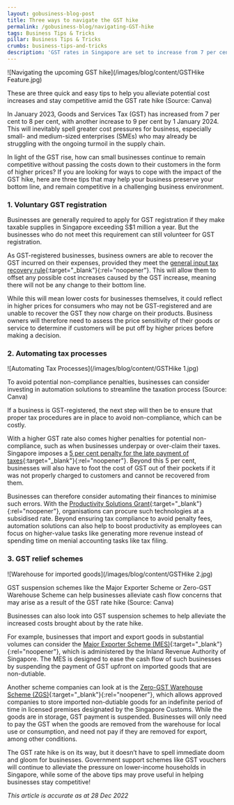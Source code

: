 ```yaml
---
layout: gobusiness-blog-post
title: Three ways to navigate the GST hike
permalink: /gobusiness-blog/navigating-GST-hike
tags: Business Tips & Tricks
pillar: Business Tips & Tricks
crumbs: business-tips-and-tricks
description: 'GST rates in Singapore are set to increase from 7 per cent to 9 per cent by 2024. What does this mean for businesses, and how can they continue to stay competitive?' 
---
```


![Navigating the upcoming GST hike](/images/blog/content/GSTHike Feature.jpg)
<figcaption>These are three quick and easy tips to help you alleviate potential cost increases and stay competitive amid the GST rate hike (Source: Canva)</figcaption>

In January 2023, Goods and Services Tax (GST) has increased from 7 per cent to 8 per cent, with another increase to 9 per cent by 1 January 2024. This will inevitably spell greater cost pressures for business, especially small- and medium-sized enterprises (SMEs) who may already be struggling with the ongoing turmoil in the supply chain. 

In light of the GST rise, how can small businesses continue to remain competitive without passing the costs down to their customers in the form of higher prices? If you are looking for ways to cope with the impact of the GST hike, here are three tips that may help your business preserve your bottom line, and remain competitive in a challenging business environment. 

### 1. Voluntary GST registration 

Businesses are generally required to apply for GST registration if they make taxable supplies in Singapore exceeding S$1 million a year. But the businesses who do not meet this requirement can still volunteer for GST registration. 

As GST-registered businesses, business owners are able to recover the GST incurred on their expenses, provided they meet the [general input tax recovery rule](https://www.iras.gov.sg/media/docs/default-source/e-tax/etax-guide-on-partial-exemption-and-input-tax-recovery-6th-edition.pdf?sfvrsn=cbbae7c6_14#:~:text=2.1%20The%20general%20input%20tax,exempt%20supplies%20is%20not%20claimable){:target="_blank"}{:rel="noopener"}. This will allow them to offset any possible cost increases caused by the GST increase, meaning there will not be any change to their bottom line. 

While this will mean lower costs for businesses themselves, it could reflect in higher prices for consumers who may not be GST-registered and are unable to recover the GST they now charge on their products. Business owners will therefore need to assess the price sensitivity of their goods or service to determine if customers will be put off by higher prices before making a decision. 

### 2. Automating tax processes

![Automating Tax Processes](/images/blog/content/GSTHike 1.jpg)
<figcaption>To avoid potential non-compliance penalties, businesses can consider investing in automation solutions to streamline the taxation process (Source: Canva)</figcaption>

If a business is GST-registered, the next step will then be to ensure that proper tax procedures are in place to avoid non-compliance, which can be costly. 

With a higher GST rate also comes higher penalties for potential non-compliance, such as when businesses underpay or over-claim their taxes. Singapore imposes a [5 per cent penalty for the late payment of taxes](https://www.iras.gov.sg/taxes/goods-services-tax-(gst)/gst-payments-refunds/late-payment-or-non-payment-of-gst){:target="_blank"}{:rel="noopener"}. Beyond this 5 per cent, businesses will also have to foot the cost of GST out of their pockets if it was not properly charged to customers and cannot be recovered from them. 

Businesses can therefore consider automating their finances to minimise such errors. With the [Productivity Solutions Grant](/productivity-solutions-grant/?src=gobiz_blog){:target="_blank"}{:rel="noopener"}, organisations can procure such technologies at a subsidised rate. Beyond ensuring tax compliance to avoid penalty fees, automation solutions can also help to boost productivity as employees can focus on higher-value tasks like generating more revenue instead of spending time on menial accounting tasks like tax filing. 

### 3. GST relief schemes

![Warehouse for imported goods](/images/blog/content/GSTHike 2.jpg)
<figcaption>GST suspension schemes like the Major Exporter Scheme or Zero-GST Warehouse Scheme can help businesses alleviate cash flow concerns that may arise as a result of the GST rate hike (Source: Canva)</figcaption>

Businesses can also look into GST suspension schemes to help alleviate the increased costs brought about by the rate hike. 

For example, businesses that import and export goods in substantial volumes can consider the [Major Exporter Scheme (MES)](https://www.iras.gov.sg/taxes/goods-services-tax-(gst)/general-gst-schemes/major-exporter-scheme-(mes)){:target="_blank"}{:rel="noopener"}, which is administered by the Inland Revenue Authority of Singapore. The MES is designed to ease the cash flow of such businesses by suspending the payment of GST upfront on imported goods that are non-dutiable.

Another scheme companies can look at is the [Zero-GST Warehouse Scheme (ZGS)](https://www.customs.gov.sg/businesses/customs-schemes-licences-framework/zero-gst-warehouse-scheme/){:target="_blank"}{:rel="noopener"}, which allows approved companies to store imported non-dutiable goods for an indefinite period of time in licensed premises designated by the Singapore Customs. While the goods are in storage, GST payment is suspended. Businesses will only need to pay the GST when the goods are removed from the warehouse for local use or consumption, and need not pay if they are removed for export, among other conditions. 

The GST rate hike is on its way, but it doesn’t have to spell immediate doom and gloom for businesses. Government support schemes like GST vouchers will continue to alleviate the pressure on lower-income households in Singapore, while some of the above tips may prove useful in helping businesses stay competitive!

<em>This article is accurate as at 28 Dec 2022</em>


